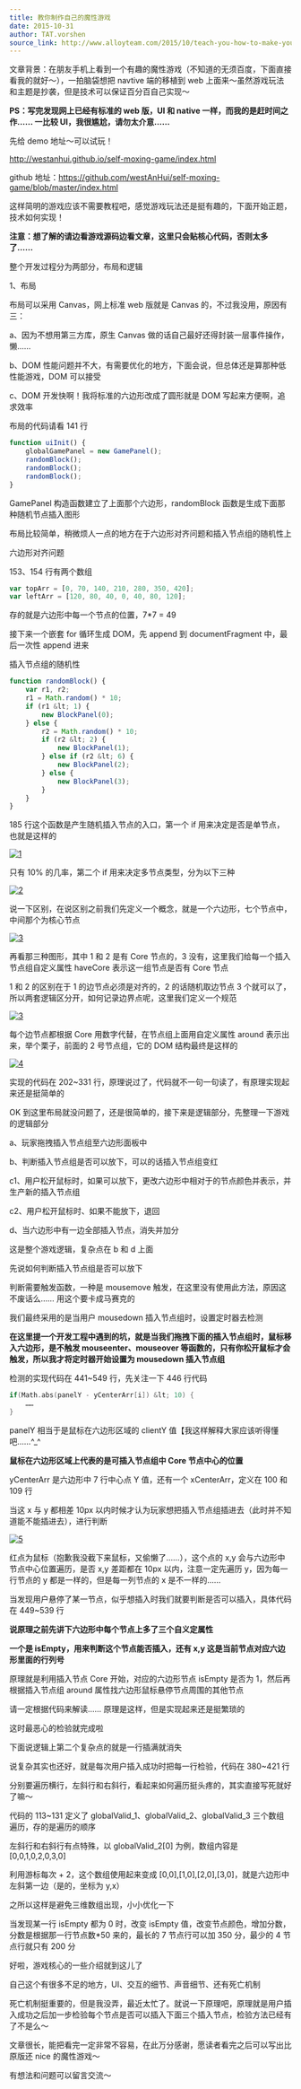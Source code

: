 ```yaml
---
title: 教你制作自己的魔性游戏
date: 2015-10-31
author: TAT.vorshen
source_link: http://www.alloyteam.com/2015/10/teach-you-how-to-make-your-own-magic-game/
---
```


<!-- {% raw %} - for jekyll -->

文章背景：在朋友手机上看到一个有趣的魔性游戏（不知道的无须百度，下面直接看我的就好～），一拍脑袋想把 navtive 端的移植到 web 上面来～虽然游戏玩法和主题是抄袭，但是技术可以保证百分百自己实现～

**PS：写完发现网上已经有标准的 web 版，UI 和 native 一样，而我的是赶时间之作…… 一比较 UI，我很尴尬，请勿太介意……**

先给 demo 地址～可以试玩！

<http://westanhui.github.io/self-moxing-game/index.html>

github 地址：<https://github.com/westAnHui/self-moxing-game/blob/master/index.html>

这样简明的游戏应该不需要教程吧，感觉游戏玩法还是挺有趣的，下面开始正题，技术如何实现！

**注意：想了解的请边看游戏源码边看文章，这里只会贴核心代码，否则太多了……**

整个开发过程分为两部分，布局和逻辑

1、布局

布局可以采用 Canvas，网上标准 web 版就是 Canvas 的，不过我没用，原因有三：

a、因为不想用第三方库，原生 Canvas 做的话自己最好还得封装一层事件操作，懒……

b、DOM 性能问题并不大，有需要优化的地方，下面会说，但总体还是算那种低性能游戏，DOM 可以接受

c、DOM 开发快啊！我将标准的六边形改成了圆形就是 DOM 写起来方便啊，追求效率

布局的代码请看 141 行

```javascript
function uiInit() {
    globalGamePanel = new GamePanel();
    randomBlock();
    randomBlock();
    randomBlock();
}
```

GamePanel 构造函数建立了上面那个六边形，randomBlock 函数是生成下面那种随机节点插入图形

布局比较简单，稍微烦人一点的地方在于六边形对齐问题和插入节点组的随机性上

六边形对齐问题

153、154 行有两个数组

```javascript
var topArr = [0, 70, 140, 210, 280, 350, 420];
var leftArr = [120, 80, 40, 0, 40, 80, 120];
```

存的就是六边形中每一个节点的位置，7\*7 = 49

接下来一个嵌套 for 循环生成 DOM，先 append 到 documentFragment 中，最后一次性 append 进来

插入节点组的随机性

```javascript
function randomBlock() {
    var r1, r2;
    r1 = Math.random() * 10;
    if (r1 &lt; 1) {
        new BlockPanel(0);
    } else {
        r2 = Math.random() * 10;
        if (r2 &lt; 2) {
            new BlockPanel(1);
        } else if (r2 &lt; 6) {
            new BlockPanel(2);
        } else {
            new BlockPanel(3);
        }
    }
}
```

185 行这个函数是产生随机插入节点的入口，第一个 if 用来决定是否是单节点，也就是这样的

[![1](http://www.alloyteam.com/wp-content/uploads/2015/10/15.png)](http://www.alloyteam.com/wp-content/uploads/2015/10/15.png)

只有 10% 的几率，第二个 if 用来决定多节点类型，分为以下三种

[![2](http://www.alloyteam.com/wp-content/uploads/2015/10/21-300x95.png)](http://www.alloyteam.com/wp-content/uploads/2015/10/21.png)

说一下区别，在说区别之前我们先定义一个概念，就是一个六边形，七个节点中，中间那个为核心节点

[![3](http://www.alloyteam.com/wp-content/uploads/2015/10/31.png)](http://www.alloyteam.com/wp-content/uploads/2015/10/31.png)

再看那三种图形，其中 1 和 2 是有 Core 节点的，3 没有，这里我们给每一个插入节点组自定义属性 haveCore 表示这一组节点是否有 Core 节点

1 和 2 的区别在于 1 的边节点必须是对齐的，2 的话随机取边节点 3 个就可以了，所以两套逻辑区分开，如何记录边界点呢，这里我们定义一个规范

[![3](http://www.alloyteam.com/wp-content/uploads/2015/10/32.png)](http://www.alloyteam.com/wp-content/uploads/2015/10/32.png)

每个边节点都根据 Core 用数字代替，在节点组上面用自定义属性 around 表示出来，举个栗子，前面的 2 号节点组，它的 DOM 结构最终是这样的

[![4](http://www.alloyteam.com/wp-content/uploads/2015/10/46-300x65.png)](http://www.alloyteam.com/wp-content/uploads/2015/10/46.png)

实现的代码在 202~331 行，原理说过了，代码就不一句一句读了，有原理实现起来还是挺简单的

OK 到这里布局就没问题了，还是很简单的，接下来是逻辑部分，先整理一下游戏的逻辑部分

a、玩家拖拽插入节点组至六边形面板中

b、判断插入节点组是否可以放下，可以的话插入节点组变红

c1、用户松开鼠标时，如果可以放下，更改六边形中相对于的节点颜色并表示，并生产新的插入节点组

c2、用户松开鼠标时、如果不能放下，退回

d、当六边形中有一边全部插入节点，消失并加分

这是整个游戏逻辑，复杂点在 b 和 d 上面

先说如何判断插入节点组是否可以放下

判断需要触发函数，一种是 mousemove 触发，在这里没有使用此方法，原因这不废话么…… 用这个要卡成马赛克的

我们最终采用的是当用户 mousedown 插入节点组时，设置定时器去检测

**在这里提一个开发工程中遇到的坑，就是当我们拖拽下面的插入节点组时，鼠标移入六边形，是不触发 mouseenter、mouseover 等函数的，只有你松开鼠标才会触发，所以我才将定时器开始设置为 mousedown 插入节点组**

检测的实现代码在 441~549 行，先关注一下 446 行代码

```c
if(Math.abs(panelY - yCenterArr[i]) &lt; 10) {
    ……
}
```

panelY 相当于是鼠标在六边形区域的 clientY 值【我这样解释大家应该听得懂吧……^\_^

**鼠标在六边形区域上代表的是可插入节点组中 Core 节点中心的位置**

yCenterArr 是六边形中 7 行中心点 Y 值，还有一个 xCenterArr，定义在 100 和 109 行

当这 x 与 y 都相差 10px 以内时候才认为玩家想把插入节点组插进去（此时并不知道能不能插进去），进行判断

[![5](http://www.alloyteam.com/wp-content/uploads/2015/10/5-300x243.png)](http://www.alloyteam.com/wp-content/uploads/2015/10/5.png)

红点为鼠标（抱歉我没截下来鼠标，又偷懒了……），这个点的 x,y 会与六边形中节点中心位置遍历，是否 x,y 差距都在 10px 以内，注意一定先遍历 y，因为每一行节点的 y 都是一样的，但是每一列节点的 x 是不一样的……

当发现用户悬停了某一节点，似乎想插入时我们就要判断是否可以插入，具体代码在 449~539 行

**说原理之前先讲下六边形中每个节点上多了三个自义定属性**

**一个是 isEmpty，用来判断这个节点能否插入，还有 x,y 这是当前节点对应六边形里面的行列号**

原理就是利用插入节点 Core 开始，对应的六边形节点 isEmpty 是否为 1，然后再根据插入节点组 around 属性找六边形鼠标悬停节点周围的其他节点

请一定根据代码来解读…… 原理是这样，但是实现起来还是挺繁琐的

这时最恶心的检验就完成啦

下面说逻辑上第二个复杂点的就是一行插满就消失

说复杂其实也还好，就是每次用户插入成功时把每一行检验，代码在 380~421 行

分别要遍历横行，左斜行和右斜行，看起来如何遍历挺头疼的，其实直接写死就好了嘛～

代码的 113~131 定义了 globalValid_1、globalValid_2、globalValid_3 三个数组遍历，存的是遍历的顺序

左斜行和右斜行有点特殊，以 globalValid_2\[0] 为例，数组内容是 \[0,0,1,0,2,0,3,0]

利用游标每次 + 2，这个数组使用起来变成 \[0,0],\[1,0],\[2,0],\[3,0]，就是六边形中左斜第一边（是的，坐标为 y,x）

之所以这样是避免三维数组出现，小小优化一下

当发现某一行 isEmpty 都为 0 时，改变 isEmpty 值，改变节点颜色，增加分数，分数是根据那一行节点数\*50 来的，最长的 7 节点行可以加 350 分，最少的 4 节点行就只有 200 分

好啦，游戏核心的一些介绍就到这儿了

自己这个有很多不足的地方，UI、交互的细节、声音细节、还有死亡机制

死亡机制挺重要的，但是我没弄，最近太忙了。就说一下原理吧，原理就是用户插入成功之后加一步检验每个节点是否可以插入下面三个插入节点，检验方法已经有了不是么～

文章很长，能把看完一定非常不容易，在此万分感谢，愿读者看完之后可以写出比原版还 nice 的魔性游戏～

有想法和问题可以留言交流～


<!-- {% endraw %} - for jekyll -->